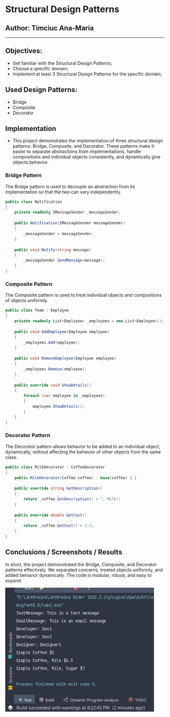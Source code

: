 ﻿# Structural Design Patterns

## Author: Timciuc Ana-Maria

----

## Objectives:

* Get familiar with the Structural Design Patterns;
* Choose a specific domain;
* Implement at least 3 Structural Design Patterns for the specific domain;

## Used Design Patterns:

* Bridge
* Composite
* Decorator

## Implementation

* This project demonstrates the implementation of three structural design patterns: Bridge, Composite, and Decorator. These patterns make it easier to separate abstractions from implementations, handle compositions and individual objects consistently, and dynamically give objects behavior.

### Bridge Pattern
The Bridge pattern is used to decouple an abstraction from its implementation so that the two can vary independently.

```csharp
public class Notification
{
    private readonly IMessageSender _messageSender;

    public Notification(IMessageSender messageSender)
    {
        _messageSender = messageSender;
    }

    public void Notify(string message)
    {
        _messageSender.SendMessage(message);
    }
}
```

### Composite Pattern
The Composite pattern is used to treat individual objects and compositions of objects uniformly.

```csharp
public class Team : Employee
{
    private readonly List<Employee> _employees = new List<Employee>();

    public void AddEmployee(Employee employee)
    {
        _employees.Add(employee);
    }

    public void RemoveEmployee(Employee employee)
    {
        _employees.Remove(employee);
    }

    public override void ShowDetails()
    {
        foreach (var employee in _employees)
        {
            employee.ShowDetails();
        }
    }
}
```

### Decorator Pattern
The Decorator pattern allows behavior to be added to an individual object, dynamically, without affecting the behavior of other objects from the same class.

```csharp
public class MilkDecorator : CoffeeDecorator
{
    public MilkDecorator(Coffee coffee) : base(coffee) { }

    public override string GetDescription()
    {
        return _coffee.GetDescription() + ", Milk";
    }

    public override double GetCost()
    {
        return _coffee.GetCost() + 1.5;
    }
}
```

## Conclusions / Screenshots / Results

In short, the project demonstrated the Bridge, Composite, and Decorator patterns effectively. We separated concerns, treated objects uniformly, and added behavior dynamically. The code is modular, robust, and easy to expand.

![Screenshot (136).png](Screenshot%20%28136%29.png)